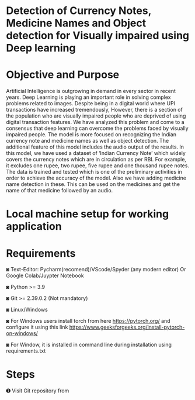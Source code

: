 # Detection of Currency Notes, Medicine Names and Object detection for Visually impaired using Deep learning

# Objective and Purpose
Artificial Intelligence is outgrowing in demand in every sector in recent years. Deep Learning is playing an important role in solving complex problems related to images. Despite being in a digital world where UPI transactions have increased tremendously, However, there is a section of the population who are visually impaired people who are deprived of using digital transaction features. We have analyzed this problem and come to a consensus that deep learning can overcome the problems faced by visually impaired people. The model is more focused on recognizing the Indian currency note and medicine names as well as object detection. The additional feature of this model includes the audio output of the results. In this model, we have used a dataset of ‘Indian Currency Note’ which widely covers the currency notes which are in circulation as per RBI. For example, it excludes one rupee, two rupee, five rupee and one thousand rupee notes. The data is trained and tested which is one of the preliminary activities in order to achieve the accuracy of the model. Also we have adding medicine name detection in these. This can be used on the medicines and get the name of that medicine followed by an audio.

# Local machine setup for working application

# Requirements
◙ Text-Editor: Pycharm(recomend)/VScode/Spyder (any modern editor) Or Google Colab/Juypter Notebook

◙ Python >= 3.9

◙ Git >= 2.39.0.2 (Not mandatory)

◙ Linux/Windows 

◙ For Windows users install torch from here https://pytorch.org/ and configure it using this link https://www.geeksforgeeks.org/install-pytorch-on-windows/

◙ For Window, it is installed in command line during installation using requirements.txt

# Steps
➊ Visit Git repository from 


